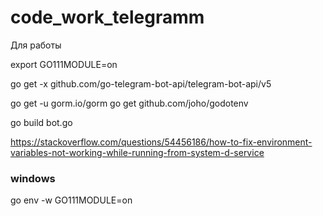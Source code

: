 # code_work_telegramm
Для работы

export GO111MODULE=on

go get -x github.com/go-telegram-bot-api/telegram-bot-api/v5

go get -u gorm.io/gorm
go get github.com/joho/godotenv

go build bot.go

https://stackoverflow.com/questions/54456186/how-to-fix-environment-variables-not-working-while-running-from-system-d-service



### windows 

go env -w GO111MODULE=on